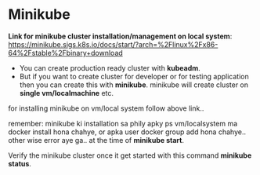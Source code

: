 # Minikube

**Link for minikube cluster installation/management on local system**: https://minikube.sigs.k8s.io/docs/start/?arch=%2Flinux%2Fx86-64%2Fstable%2Fbinary+download

- You can create production ready cluster with **kubeadm**.
- But if you want to create cluster for developer or for testing application then you can create this with **minikube**. minikube will create cluster on **single vm/localmachine** etc.

for installing minikube on vm/local system follow above link..

remember: minikube ki installation sa phily apky ps vm/localsystem ma docker install hona chahye, or apka user docker group add hona chahye.. other wise error aye ga.. at the time of **minikube start**.

Verify the minikube cluster once it get started with this command **minikube status**.
